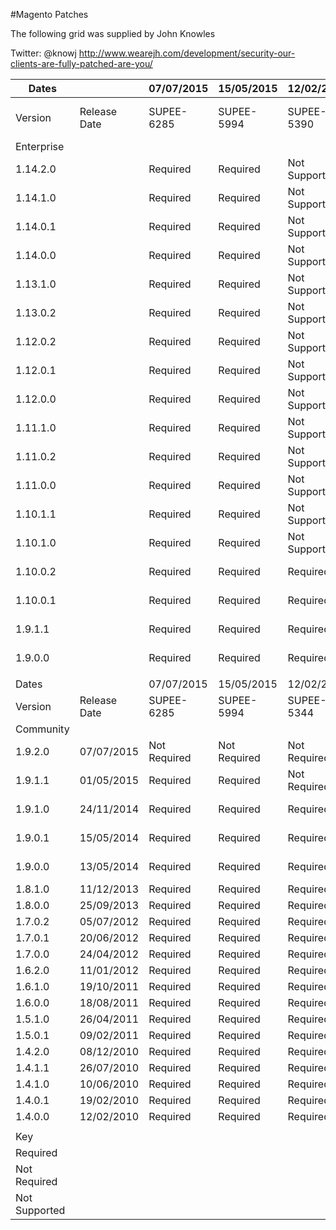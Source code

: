 #Magento Patches

The following grid was supplied by John Knowles 

Twitter: @knowj 
http://www.wearejh.com/development/security-our-clients-are-fully-patched-are-you/

Dates          |                |  07/07/2015    |  15/05/2015    |  12/02/2015     |  12/02/2015     |  12/02/2015     |  12/02/2015     |  12/02/2015     |  03/10/2014    |  12/12/2013     |  12/12/2013     |  12/12/2013     |  12/12/2013     |  02/11/2013           
---------------|----------------|----------------|----------------|-----------------|-----------------|-----------------|-----------------|-----------------|----------------|-----------------|-----------------|-----------------|-----------------|-----------------------
Version        |  Release Date  |  SUPEE-6285    |  SUPEE-5994    |  SUPEE-5390     |  SUPEE-5388     |  SUPEE-5346     |  SUPEE-5345     |  SUPEE-5344     |  SUPEE-1533    |  SUPEE-2518     |  SUPEE-2529     |  SUPEE-2530     |  SUPEE-2531     |  Zend Security Upgrade
Enterprise     |                |                |                |                 |                 |                 |                 |                 |                |                 |                 |                 |                 |                       
1.14.2.0       |                |  Required      |  Required      |  Not Supported  |  Not Supported  |  Not Supported  |  Not Supported  |  Not Required   |  Not Required  |  Not Required   |  Not Required   |  Not Required   |  Not Required   |  Not Required         
1.14.1.0       |                |  Required      |  Required      |  Not Supported  |  Not Supported  |  Not Supported  |  Not Supported  |  Required       |  Not Required  |  Not Required   |  Not Required   |  Not Required   |  Not Required   |  Not Required         
1.14.0.1       |                |  Required      |  Required      |  Not Supported  |  Not Supported  |  Not Supported  |  Not Supported  |  Required       |  Not Required  |  Not Required   |  Not Required   |  Not Required   |  Not Required   |  Not Required         
1.14.0.0       |                |  Required      |  Required      |  Not Supported  |  Not Supported  |  Not Supported  |  Not Supported  |  Required       |  Not Required  |  Not Required   |  Not Required   |  Not Required   |  Not Required   |  Not Required         
1.13.1.0       |                |  Required      |  Required      |  Not Supported  |  Not Supported  |  Not Supported  |  Not Supported  |  Required       |  Required      |  Not Required   |  Not Required   |  Not Required   |  Not Required   |  Not Required         
1.13.0.2       |                |  Required      |  Required      |  Not Supported  |  Not Supported  |  Not Supported  |  Not Supported  |  Required       |  Required      |  Required       |  Not Supported  |  Not Supported  |  Not Supported  |  Not Required         
1.12.0.2       |                |  Required      |  Required      |  Not Supported  |  Not Supported  |  Not Supported  |  Required       |  Not Supported  |  Required      |  Required       |  Not Supported  |  Not Supported  |  Not Supported  |  Not Required         
1.12.0.1       |                |  Required      |  Required      |  Not Supported  |  Not Supported  |  Not Supported  |  Required       |  Not Supported  |  Required      |  Required       |  Not Supported  |  Not Supported  |  Not Supported  |  Required             
1.12.0.0       |                |  Required      |  Required      |  Not Supported  |  Not Supported  |  Not Supported  |  Required       |  Not Supported  |  Required      |  Required       |  Not Supported  |  Not Supported  |  Not Supported  |  Required             
1.11.1.0       |                |  Required      |  Required      |  Not Supported  |  Not Supported  |  Required       |  Not Supported  |  Not Supported  |  Required      |  Required       |  Not Supported  |  Not Supported  |  Not Supported  |  Required             
1.11.0.2       |                |  Required      |  Required      |  Not Supported  |  Not Supported  |  Required       |  Not Supported  |  Not Supported  |  Required      |  Required       |  Not Supported  |  Not Supported  |  Not Supported  |  Required             
1.11.0.0       |                |  Required      |  Required      |  Not Supported  |  Not Supported  |  Required       |  Not Supported  |  Not Supported  |  Required      |  Required       |  Not Supported  |  Not Supported  |  Not Supported  |  Required             
1.10.1.1       |                |  Required      |  Required      |  Not Supported  |  Unknown        |  Not Supported  |  Not Supported  |  Not Supported  |  Required      |  Required       |  Not Supported  |  Not Supported  |  Not Supported  |  Required             
1.10.1.0       |                |  Required      |  Required      |  Not Supported  |  Required       |  Not Supported  |  Not Supported  |  Not Supported  |  Required      |  Required       |  Not Supported  |  Not Supported  |  Not Supported  |  Required             
1.10.0.2       |                |  Required      |  Required      |  Required       |  Not Supported  |  Not Supported  |  Not Supported  |  Not Supported  |  Required      |  Not Supported  |  Required       |  Not Supported  |  Not Supported  |  Required             
1.10.0.1       |                |  Required      |  Required      |  Required       |  Not Supported  |  Not Supported  |  Not Supported  |  Not Supported  |  Required      |  Not Supported  |  Required       |  Not Supported  |  Not Supported  |  Required             
1.9.1.1        |                |  Required      |  Required      |  Required       |  Not Supported  |  Not Supported  |  Not Supported  |  Not Supported  |  Required      |  Not Supported  |  Required       |  Not Supported  |  Not Supported  |  Required             
1.9.0.0        |                |  Required      |  Required      |  Required       |  Not Supported  |  Not Supported  |  Not Supported  |  Not Supported  |  Required      |  Not Supported  |  No Patch?      |  No Patch?      |  Not Supported  |  Required             
               |                |                |                |                 |                 |                 |                 |                 |                |                 |                 |                 |                 |                       
Dates          |                |  07/07/2015    |  15/05/2015    |  12/02/2015     |  03/10/2014     |  17/01/2014     |                 |                 |                |                 |                 |                 |                 |                       
Version        |  Release Date  |  SUPEE-6285    |  SUPEE-5994    |  SUPEE-5344     |  SUPEE-1533     |  APPSEC-212     |                 |                 |                |                 |                 |                 |                 |                       
Community      |                |                |                |                 |                 |                 |                 |                 |                |                 |                 |                 |                 |                       
1.9.2.0        |  07/07/2015    |  Not Required  |  Not Required  |  Not Required   |  Not Required   |  Not Required   |                 |                 |                |                 |                 |                 |                 |                       
1.9.1.1        |  01/05/2015    |  Required      |  Required      |  Not Required   |  Not Required   |  Not Required   |                 |                 |                |                 |                 |                 |                 |                       
1.9.1.0        |  24/11/2014    |  Required      |  Required      |  Required       |  Not Required   |  Not Required   |                 |                 |                |                 |                 |                 |                 |                       
1.9.0.1        |  15/05/2014    |  Required      |  Required      |  Required       |  Required       |  Not Required   |                 |                 |                |                 |                 |                 |                 |                       
1.9.0.0        |  13/05/2014    |  Required      |  Required      |  Required       |  Required       |  Not Required   |                 |                 |                |                 |                 |                 |                 |                       
1.8.1.0        |  11/12/2013    |  Required      |  Required      |  Required       |  Required       |  Required       |                 |                 |                |                 |                 |                 |                 |                       
1.8.0.0        |  25/09/2013    |  Required      |  Required      |  Required       |  Required       |  Required       |                 |                 |                |                 |                 |                 |                 |                       
1.7.0.2        |  05/07/2012    |  Required      |  Required      |  Required       |  Required       |  Required       |                 |                 |                |                 |                 |                 |                 |                       
1.7.0.1        |  20/06/2012    |  Required      |  Required      |  Required       |  Required       |  Required       |                 |                 |                |                 |                 |                 |                 |                       
1.7.0.0        |  24/04/2012    |  Required      |  Required      |  Required       |  Required       |  Required       |                 |                 |                |                 |                 |                 |                 |                       
1.6.2.0        |  11/01/2012    |  Required      |  Required      |  Required       |  Required       |  Required       |                 |                 |                |                 |                 |                 |                 |                       
1.6.1.0        |  19/10/2011    |  Required      |  Required      |  Required       |  Required       |  Required       |                 |                 |                |                 |                 |                 |                 |                       
1.6.0.0        |  18/08/2011    |  Required      |  Required      |  Required       |  Required       |  Required       |                 |                 |                |                 |                 |                 |                 |                       
1.5.1.0        |  26/04/2011    |  Required      |  Required      |  Required       |  Required       |  Required       |                 |                 |                |                 |                 |                 |                 |                       
1.5.0.1        |  09/02/2011    |  Required      |  Required      |  Required       |  Required       |  Required       |                 |                 |                |                 |                 |                 |                 |                       
1.4.2.0        |  08/12/2010    |  Required      |  Required      |  Required       |  Required       |  Required       |                 |                 |                |                 |                 |                 |                 |                       
1.4.1.1        |  26/07/2010    |  Required      |  Required      |  Required       |  Required       |  Required       |                 |                 |                |                 |                 |                 |                 |                       
1.4.1.0        |  10/06/2010    |  Required      |  Required      |  Required       |  Required       |  Required       |                 |                 |                |                 |                 |                 |                 |                       
1.4.0.1        |  19/02/2010    |  Required      |  Required      |  Required       |  Required       |  Required       |                 |                 |                |                 |                 |                 |                 |                       
1.4.0.0        |  12/02/2010    |  Required      |  Required      |  Required       |  Required       |  Required       |                 |                 |                |                 |                 |                 |                 |                       
               |                |                |                |                 |                 |                 |                 |                 |                |                 |                 |                 |                 |                       
Key            |                |                |                |                 |                 |                 |                 |                 |                |                 |                 |                 |                 |                       
Required       |                |                |                |                 |                 |                 |                 |                 |                |                 |                 |                 |                 |                       
Not Required   |                |                |                |                 |                 |                 |                 |                 |                |                 |                 |                 |                 |                       
Not Supported  |                |                |                |                 |                 |                 |                 |                 |                |                 |                 |                 |                 |                       
